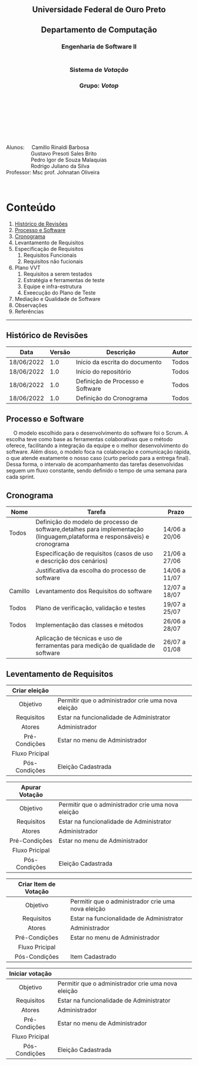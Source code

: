 
<div align='center'>

## Universidade Federal de Ouro Preto
## Departamento de Computação
### **Engenharia de Software II**</br></br>
### Sistema de *Votação*
### Grupo: *Votop*
</div>
</br></br></br></br></br></br></br>

Alunos:&nbsp;&nbsp;&nbsp;&nbsp;&nbsp;Camillo Rinaldi Barbosa </br>
&nbsp;&nbsp;&nbsp;&nbsp;&nbsp;&nbsp;&nbsp;&nbsp;&nbsp;&nbsp;&nbsp;&nbsp;&nbsp;&nbsp;&nbsp;&nbsp;&nbsp;Gustavo Presoti Sales Brito</br>
&nbsp;&nbsp;&nbsp;&nbsp;&nbsp;&nbsp;&nbsp;&nbsp;&nbsp;&nbsp;&nbsp;&nbsp;&nbsp;&nbsp;&nbsp;&nbsp;&nbsp;Pedro Igor de Souza Malaquias</br>
&nbsp;&nbsp;&nbsp;&nbsp;&nbsp;&nbsp;&nbsp;&nbsp;&nbsp;&nbsp;&nbsp;&nbsp;&nbsp;&nbsp;&nbsp;&nbsp;&nbsp;Rodrigo Juliano da Silva</br>
Professor:&nbsp;Msc prof. Johnatan Oliveira </br>

</div>
</br>

# Conteúdo

1. [Histórico de Revisões](#histórico-de-revisões)
1. [Processo e Software](#processo-e-software)
1. [Cronograma](#cronograma)
1. Levantamento de Requisitos
1. Especificação de Requisitos
    1. Requisitos Funcionais
    1. Requisitos não fucionais
1. Plano VVT
    1. Requisitos a serem testados
    1. Estratégia e ferramentas de teste
    1. Equipe e infra-estrutura
    1. Exeecução do Plano de Teste 
1. Mediação e Qualidade de Software
1. Observações
1. Referências

------------------------

## Histórico de Revisões

| Data      | Versão | Descrição                         | Autor |
|-----------|--------|-----------------------------------| ----- |
|18/06/2022 |1.0     |Início da escrita do documento     |Todos|
|18/06/2022 |1.0     |Início do repositório              |Todos|
|18/06/2022 |1.0     |Definição de Processo e Software   |Todos|
|18/06/2022 |1.0     |Definição do Cronograma            |Todos|


## Processo e Software
&nbsp;&nbsp;&nbsp;&nbsp;&nbsp;O modelo escolhido para o desenvolvimento do software foi o Scrum. A escolha teve como base as ferramentas colaborativas que o método oferece, facilitando a integração da equipe e o melhor desenvolvimento do software. Além disso, o modelo foca na colaboração e comunicação rápida, o que atende exatamente o nosso caso (curto período para a entrega final). Dessa forma, o intervalo de acompanhamento das tarefas desenvolvidas seguem um fluxo constante, sendo definido o tempo de uma semana para cada sprint.

## Cronograma
   |Nome             |Tarefa                      |Prazo    |
   |-----------------|----------------------------|---------|
   |Todos            |Definição do modelo de processo de software,detalhes para implementação</br>(linguagem,plataforma e responsáveis) e cronograma|14/06 a 20/06|
   |                 |Especificação de requisitos (casos de uso e descrição dos cenários)|21/06 a 27/06|
   |                 |Justificativa da escolha do processo de software|14/06 a 11/07|
   |Camillo          |Levantamento dos Requisitos do software|12/07 a 18/07|
   |Todos            |Plano de verificação, validação e testes|19/07 a 25/07|
   |Todos            |Implementação das classes e métodos|26/06 a 28/07|
   |                 |Aplicação de técnicas e uso de ferramentas para medição de qualidade de software|26/07 a 01/08|

## Leventamento de Requisitos

|Criar eleição |                                                |
|:-------------:|-------------------------------------------------|
|Objetivo| Permitir que o administrador crie uma nova eleição    |
|Requisitos| Estar na funcionalidade de Administrator|
|Atores| Administrador |
|Pré-Condições| Estar no menu de Administrador |
|Fluxo Pricipal| 
|Pós-Condições| Eleição Cadastrada |

|Apurar Votação|                                                |
|:-------------:|-------------------------------------------------|
|Objetivo| Permitir que o administrador crie uma nova eleição    |
|Requisitos| Estar na funcionalidade de Administrator|
|Atores| Administrador |
|Pré-Condições| Estar no menu de Administrador |
|Fluxo Pricipal| 
|Pós-Condições| Eleição Cadastrada |

|Criar Item de Votação |                                                |
|:-------------:|-------------------------------------------------|
|Objetivo| Permitir que o administrador crie uma nova eleição    |
|Requisitos| Estar na funcionalidade de Administrator|
|Atores| Administrador |
|Pré-Condições| Estar no menu de Administrador |
|Fluxo Pricipal| 
|Pós-Condições| Item Cadastrado |

|Iniciar votação |                                                |
|:-------------:|-------------------------------------------------|
|Objetivo| Permitir que o administrador crie uma nova eleição    |
|Requisitos| Estar na funcionalidade de Administrator|
|Atores| Administrador |
|Pré-Condições| Estar no menu de Administrador |
|Fluxo Pricipal| 
|Pós-Condições| Eleição Cadastrada |